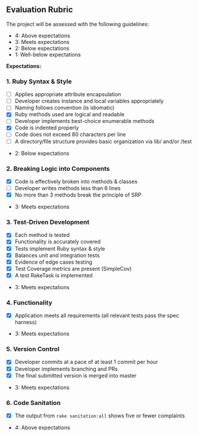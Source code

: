 ## Evaluation Rubric

The project will be assessed with the following guidelines:

* 4: Above expectations
* 3: Meets expectations
* 2: Below expectations
* 1: Well-below expectations

**Expectations:**

### 1. Ruby Syntax & Style

- [ ] Applies appropriate attribute encapsulation  
- [ ] Developer creates instance and local variables appropriately
- [ ] Naming follows convention (is idiomatic)
- [x] Ruby methods used are logical and readable  
- [ ] Developer implements best-choice enumerable methods
- [x] Code is indented properly
- [ ] Code does not exceed 80 characters per line
- [ ] A directory/file structure provides basic organization via lib/ and/or /test 

* 2: Below expectations

### 2. Breaking Logic into Components

- [x] Code is effectively broken into methods & classes
- [ ] Developer writes methods less than 6 lines
- [x] No more than 3 methods break the principle of SRP

* 3: Meets expectations

### 3. Test-Driven Development

- [x] Each method is tested  
- [x] Functionality is accurately covered
- [x] Tests implement Ruby syntax & style   
- [x] Balances unit and integration tests
- [x] Evidence of edge cases testing
- [x] Test Coverage metrics are present (SimpleCov)
- [x] A test RakeTask is implemented

* 3: Meets expectations

### 4. Functionality

- [X] Application meets all requirements (all relevant tests pass the spec harness)

* 3: Meets expectations



### 5. Version Control

- [X] Developer commits at a pace of at least 1 commit per hour
- [x] Developer implements branching and PRs
- [x] The final submitted version is merged into master
* 3: Meets expectations

### 6. Code Sanitation

- [x] The output from `rake sanitation:all` shows five or fewer complaints

* 4: Above expectations

